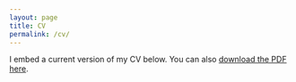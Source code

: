 ```yaml
---
layout: page
title: CV
permalink: /cv/
---
```


I embed a current version of my CV below. You can also [download the PDF here](https://drive.google.com/file/d/1HkBMsCK_gXslQIhRw2zP4uludlI4FHkM/view?usp=sharing).


<!-- {% include embedpdf.html url="/research/CV_Miao_Li20180918.pdf" width=100 height=800 %} -->

<!-- <iframe src="https://drive.google.com/file/d/1HkBMsCK_gXslQIhRw2zP4uludlI4FHkM/view?usp=sharing" style="width:600px; height:500px;" frameborder="0"></iframe> -->

<object data="/research/CV_Miao_Li20180918.pdf" type="application/pdf" width="700px" height="700px"> 
<embed src="https://drive.google.com/file/d/1HkBMsCK_gXslQIhRw2zP4uludlI4FHkM/view?usp=sharing" width="500" height="375">
</object> 


